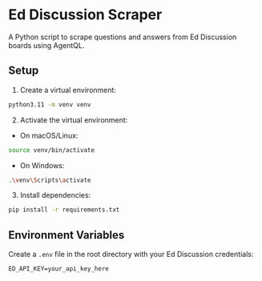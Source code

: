 # Ed Discussion Scraper

A Python script to scrape questions and answers from Ed Discussion boards using AgentQL.

## Setup

1. Create a virtual environment:
```bash
python3.11 -m venv venv
```

2. Activate the virtual environment:
- On macOS/Linux:
```bash
source venv/bin/activate
```
- On Windows:
```bash
.\venv\Scripts\activate
```

3. Install dependencies:
```bash
pip install -r requirements.txt
```

## Environment Variables

Create a `.env` file in the root directory with your Ed Discussion credentials:
```
ED_API_KEY=your_api_key_here
``` 